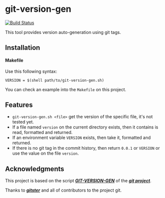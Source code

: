 git-version-gen
===============

[![Build Status][0]][1]

This tool provides version auto-generation using git tags.


Installation
------------

#### Makefile

Use this following syntax:

```
VERSION = $(shell path/to/git-version-gen.sh)
```

You can check an example into the `Makefile` on this project.

Features
--------

* `git-version-gen.sh <file>` get the version of the specific file, it's not tested yet.
* If a file named `version` on the current directory exists, then it contains
  is read, formatted and returned.
* If an environment variable `VERSION` exists, then take it, formatted and returned.
* If there is no git tag in the commit history, then return `0.0.1` or `VERSION`
  or use the value on the file `version`.

Acknowledgments
---------------

This project is based on the script [***GIT-VERSION-GEN***][2] of the [***git project***][3].

Thanks to [***gitster***][4] and all of contributors to the project git.

[0]: https://travis-ci.org/alquerci/git-version-gen.png?branch=master
[1]: https://travis-ci.org/alquerci/git-version-gen
[2]: https://github.com/git/git/blob/master/GIT-VERSION-GEN
[3]: https://github.com/git/git
[4]: https://github.com/gitster
